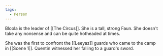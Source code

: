 ```yaml
---
tags:
  - Person
---
```

Bloola is the leader of [[The Circus]]. 
She is a tall, strong Faun. She doesn't take any nonsense and can be quite hotheaded at times. 

She was the first to confront the [[Leeyaz]] guards who came to the camp in [[Scene 1]]. Quentin witnessed her falling to a guard's sword.